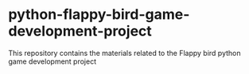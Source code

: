 # python-flappy-bird-game-development-project
This repository contains the materials related to the Flappy bird python game development project
